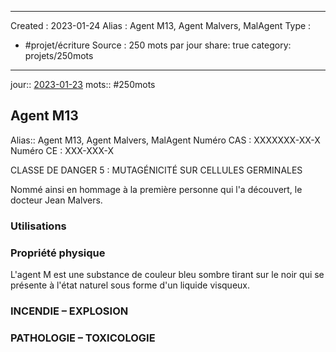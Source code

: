 
---
Created :  2023-01-24
Alias : Agent M13, Agent Malvers, MalAgent
Type : 
- #projet/écriture
Source : 250 mots par jour
share: true
category: projets/250mots
---
jour::  [2023-01-23](2023-01-23.md) 
mots:: 
#250mots

## Agent M13

Alias:: Agent M13, Agent Malvers, MalAgent
Numéro CAS : XXXXXXX-XX-X
Numéro CE : XXX-XXX-X

CLASSE DE DANGER 5 : MUTAGÉNICITÉ SUR CELLULES GERMINALES

Nommé ainsi en hommage à la première personne qui l'a découvert, le docteur Jean Malvers.
### Utilisations

### Propriété physique 
L'agent M est une substance de couleur bleu sombre tirant sur le noir qui se présente à l'état naturel sous forme d'un liquide visqueux.

### INCENDIE – EXPLOSION

### PATHOLOGIE – TOXICOLOGIE




